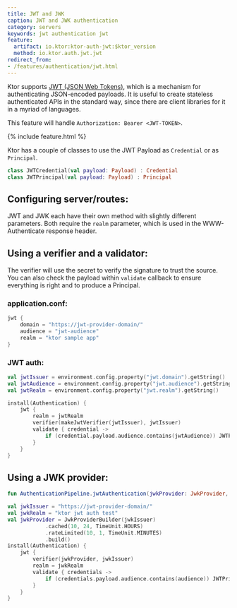 ```yaml
---
title: JWT and JWK
caption: JWT and JWK authentication
category: servers
keywords: jwt authentication jwt
feature:
  artifact: io.ktor:ktor-auth-jwt:$ktor_version
  method: io.ktor.auth.jwt.jwt
redirect_from:
- /features/authentication/jwt.html
---
```


Ktor supports [JWT (JSON Web Tokens)](https://jwt.io/), which is a mechanism for authenticating JSON-encoded payloads.
It is useful to create stateless authenticated APIs in the standard way, since there are client libraries for it
in a myriad of languages.

This feature will handle `Authorization: Bearer <JWT-TOKEN>`.

{% include feature.html %}

Ktor has a couple of classes to use the JWT Payload as `Credential` or as `Principal`.

```kotlin
class JWTCredential(val payload: Payload) : Credential
class JWTPrincipal(val payload: Payload) : Principal
```

## Configuring server/routes:

JWT and JWK each have their own method with slightly different parameters. 
Both require the `realm` parameter, which is used in the WWW-Authenticate response header.

## Using a verifier and a validator:

The verifier will use the secret to verify the signature to trust the source.
You can also check the payload within `validate` callback to ensure everything is right and to produce a Principal.

### application.conf:

```kotlin
jwt {
    domain = "https://jwt-provider-domain/"
    audience = "jwt-audience"
    realm = "ktor sample app"
}
```

### JWT auth:

```kotlin
val jwtIssuer = environment.config.property("jwt.domain").getString()
val jwtAudience = environment.config.property("jwt.audience").getString()
val jwtRealm = environment.config.property("jwt.realm").getString()

install(Authentication) {
    jwt {
        realm = jwtRealm
        verifier(makeJwtVerifier(jwtIssuer), jwtIssuer)
        validate { credential ->
            if (credential.payload.audience.contains(jwtAudience)) JWTPrincipal(credential.payload) else null
        }
    }
}
```

## Using a JWK provider:

```kotlin
fun AuthenticationPipeline.jwtAuthentication(jwkProvider: JwkProvider, issuer: String, realm: String, validate: (JWTCredential) -> Principal?)
```

```kotlin
val jwkIssuer = "https://jwt-provider-domain/"
val jwkRealm = "ktor jwt auth test"
val jwkProvider = JwkProviderBuilder(jwkIssuer)
            .cached(10, 24, TimeUnit.HOURS)
            .rateLimited(10, 1, TimeUnit.MINUTES)
            .build()
install(Authentication) {
    jwt {
        verifier(jwkProvider, jwkIssuer)
        realm = jwkRealm
        validate { credentials ->
            if (credentials.payload.audience.contains(audience)) JWTPrincipal(credentials.payload) else null
        }
    }
}
```
